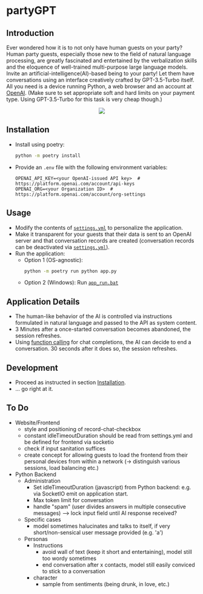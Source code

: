 # partyGPT

## Introduction
Ever wondered how it is to not only have human guests on your party?
Human party guests, especially those new to the field of natural language processing, are greatly fascinated and entertained by the verbalization skills and the eloquence of well-trained multi-purpose large language models.
Invite an artificial-intelligence(AI)-based being to your party!
Let them have conversations using an interface creatively crafted by GPT-3.5-Turbo itself.
All you need is a device running Python, a web browser and an account at [OpenAI](https://platform.openai.com).
(Make sure to set appropriate soft and hard limits on your payment type. Using GPT-3.5-Turbo for this task is very cheap though.)

<p align="center">
  <img src="doc/user_interface.png" />
</p>


## Installation
* Install using poetry:
    ```sh
    python -m poetry install
    ```
* Provide an `.env` file with the following environment variables:
    ```.env
    OPENAI_API_KEY=<your OpenAI-issued API key>  # https://platform.openai.com/account/api-keys
    OPENAI_ORG=<your Organization ID>  # https://platform.openai.com/account/org-settings
    ```

## Usage
* Modify the contents of [`settings.yml`](settings.yml) to personalize the application.
* Make it transparent for your guests that their data is sent to an OpenAI server and that conversation records are created (conversation records can be deactivated via [`settings.yml`](settings.yml)).
* Run the application:
    * Option 1 (OS-agnostic):
        ```sh
        python -m poetry run python app.py
        ```
    * Option 2 (Windows): Run [`app_run.bat`](app_run.bat)

## Application Details
* The human-like behavior of the AI is controlled via instructions formulated in natural language and passed to the API as system content.
* 3 Minutes after a once-started conversation becomes abandoned, the session refreshes.
* Using [function calling](https://platform.openai.com/docs/guides/gpt/function-calling) for chat completions, the AI can decide to end a conversation. 30 seconds after it does so, the session refreshes.

## Development
* Proceed as instructed in section [Installation](#installation).
* ... go right at it.

## To Do
* Website/Frontend
    * style and positioning of record-chat-checkbox
    * constant idleTimeoutDuration should be read from settings.yml and be defined for frontend via socketio
    * check if input sanitation suffices
    * create concept for allowing guests to load the frontend from their personal devices from within a network (-> distinguish various sessions, load balancing etc.)
* Python Backend
    * Administration
        * Set idleTimeoutDuration (javascript) from Python backend: e.g. via SocketIO emit on application start.
        * Max token limit for conversation
        * handle "spam" (user divides answers in multiple consecutive messages) --> lock input field until AI response received?
    * Specific cases
        * model sometimes halucinates and talks to itself, if very short/non-sensical user message provided (e.g. 'a')
    * Personas
        * Instructions
            * avoid wall of text (keep it short and entertaining), model still too wordy sometimes
            * end conversation after x contacts, model still easily conviced to stick to a conversation
        * character
            * sample from sentiments (being drunk, in love, etc.)
